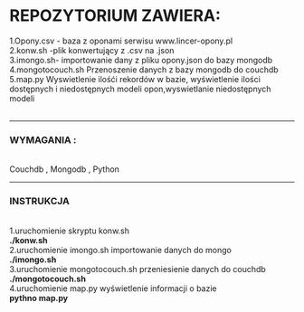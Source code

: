 <h1>REPOZYTORIUM ZAWIERA:</h1>
1.Opony.csv - baza z oponami serwisu www.lincer-opony.pl<br>
2.konw.sh -plik konwertujący z .csv  na .json<br>
3.imongo.sh- importowanie dany z pliku opony.json do bazy mongodb<br>
4.mongotocouch.sh Przenoszenie danych z bazy mongodb do couchdb<br>
5.map.py Wyswietlenie ilośći rekordów w bazie, wyświetlenie ilości dostępnych i niedostępnych  modeli opon,wyswietlanie niedostępnych modeli<br>
<br> 
<hr>
<h3>WYMAGANIA :</h3><br> 
Couchdb , Mongodb , Python <br>
<hr>
<h3>INSTRUKCJA</h3><br> 
1.uruchomienie skryptu konw.sh<br> 
  <b> ./konw.sh</b><br> 
2.uruchomienie imongo.sh importowanie danych do mongo<br> 
  <b>  ./imongo.sh</b> <br> 
3.uruchomienie mongotocouch.sh przeniesienie danych do couchdb<br> 
 <b>  ./mongotocouch.sh</b> <br> 
4.uruchomienie map.py  wyświetlenie informacji o bazie<br> 
<b> pythno map.py</b>  <br> 
